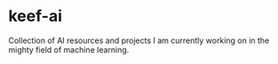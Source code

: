 # keef-ai

Collection of AI resources and projects I am currently working on in the mighty field of machine learning. 
